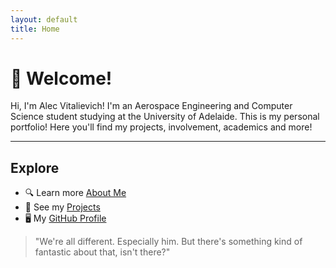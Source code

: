 ```yaml
---
layout: default
title: Home
---
```


# 👋 Welcome!

Hi, I'm Alec Vitalievich! I'm an Aerospace Engineering and Computer Science student studying at the University of Adelaide. This is my personal portfolio! Here you'll find my projects, involvement, academics and more!

---

## Explore
- 🔍 Learn more [About Me](/about/)
- 💼 See my [Projects](/projects/)
- 🖥️ My [GitHub Profile](https://github.com/Alec-Vitalievich)

> "We're all different. Especially him. But there's something kind of fantastic about that, isn't there?" 